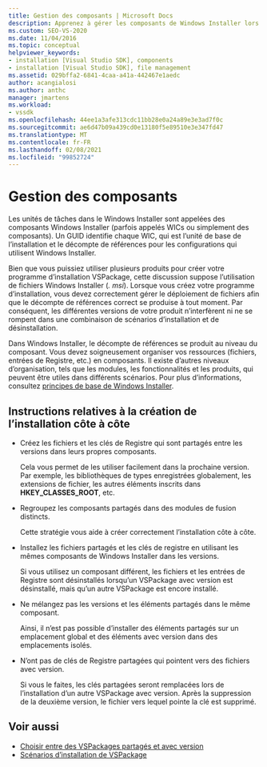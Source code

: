 ```yaml
---
title: Gestion des composants | Microsoft Docs
description: Apprenez à gérer les composants de Windows Installer lors de la création d’un programme d’installation VSPackage dans Visual Studio.
ms.custom: SEO-VS-2020
ms.date: 11/04/2016
ms.topic: conceptual
helpviewer_keywords:
- installation [Visual Studio SDK], components
- installation [Visual Studio SDK], file management
ms.assetid: 029bffa2-6841-4caa-a41a-442467e1aedc
author: acangialosi
ms.author: anthc
manager: jmartens
ms.workload:
- vssdk
ms.openlocfilehash: 44ee1a3afe313cdc11bb28e0a24a89e3e3ad7f0c
ms.sourcegitcommit: ae6d47b09a439cd0e13180f5e89510e3e347fd47
ms.translationtype: MT
ms.contentlocale: fr-FR
ms.lasthandoff: 02/08/2021
ms.locfileid: "99852724"
---
```

# <a name="component-management"></a>Gestion des composants
Les unités de tâches dans le Windows Installer sont appelées des composants Windows Installer (parfois appelés WICs ou simplement des composants). Un GUID identifie chaque WIC, qui est l’unité de base de l’installation et le décompte de références pour les configurations qui utilisent Windows Installer.

 Bien que vous puissiez utiliser plusieurs produits pour créer votre programme d’installation VSPackage, cette discussion suppose l’utilisation de fichiers Windows Installer (*. msi*). Lorsque vous créez votre programme d’installation, vous devez correctement gérer le déploiement de fichiers afin que le décompte de références correct se produise à tout moment. Par conséquent, les différentes versions de votre produit n’interfèrent ni ne se rompent dans une combinaison de scénarios d’installation et de désinstallation.

 Dans Windows Installer, le décompte de références se produit au niveau du composant. Vous devez soigneusement organiser vos ressources (fichiers, entrées de Registre, etc.) en composants. Il existe d’autres niveaux d’organisation, tels que les modules, les fonctionnalités et les produits, qui peuvent être utiles dans différents scénarios. Pour plus d’informations, consultez [principes de base de Windows Installer](../../extensibility/internals/windows-installer-basics.md).

## <a name="guidelines-of-authoring-setup-for-side-by-side-installation"></a>Instructions relatives à la création de l’installation côte à côte

- Créez les fichiers et les clés de Registre qui sont partagés entre les versions dans leurs propres composants.

     Cela vous permet de les utiliser facilement dans la prochaine version. Par exemple, les bibliothèques de types enregistrées globalement, les extensions de fichier, les autres éléments inscrits dans **HKEY_CLASSES_ROOT**, etc.

- Regroupez les composants partagés dans des modules de fusion distincts.

     Cette stratégie vous aide à créer correctement l’installation côte à côte.

- Installez les fichiers partagés et les clés de registre en utilisant les mêmes composants de Windows Installer dans les versions.

     Si vous utilisez un composant différent, les fichiers et les entrées de Registre sont désinstallés lorsqu’un VSPackage avec version est désinstallé, mais qu’un autre VSPackage est encore installé.

- Ne mélangez pas les versions et les éléments partagés dans le même composant.

     Ainsi, il n’est pas possible d’installer des éléments partagés sur un emplacement global et des éléments avec version dans des emplacements isolés.

- N’ont pas de clés de Registre partagées qui pointent vers des fichiers avec version.

     Si vous le faites, les clés partagées seront remplacées lors de l’installation d’un autre VSPackage avec version. Après la suppression de la deuxième version, le fichier vers lequel pointe la clé est supprimé.

## <a name="see-also"></a>Voir aussi
- [Choisir entre des VSPackages partagés et avec version](../../extensibility/choosing-between-shared-and-versioned-vspackages.md)
- [Scénarios d’installation de VSPackage](../../extensibility/internals/vspackage-setup-scenarios.md)
